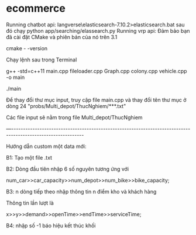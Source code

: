 # ecommerce
Running chatbot api: langverse\elasticsearch-7.10.2>elasticsearch.bat sau đó chạy python app/searching/elassearch.py
Running vrp api: 
Đảm bảo bạn đã cài đặt CMake và phiên bản của nó trên 3.1

cmake - -version

Chạy lệnh sau trong Terminal

g++ -std=c++11 main.cpp fileloader.cpp Graph.cpp colony.cpp vehicle.cpp -o main

./main

Để thay đổi thư mục input, truy cập file main.cpp và thay đổi tên thư mục ở dòng 24 "probs/Multi_depot/ThucNghiem/***.txt"

Các file input sẽ nằm trong file Multi_depot/ThucNghiem

—-------------------------------------------------------------------------------------------------------------

Hướng dẫn custom một data mới:

B1: Tạo một file .txt

B2: Dòng đầu tiên nhập 6 số nguyên tương ứng với

num_car>>car_capacity>>num_depot>>num_bike>>bike_capacity;

B3: n dòng tiếp theo nhập thông tin n điểm kho và khách hàng

Thông tin lần lượt là

x>>y>>demand>>openTime>>endTime>>serviceTime;

B4: nhập số -1 báo hiệu kết thúc khối

